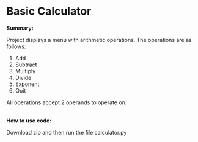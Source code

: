 # Basic Calculator
<b>Summary:</b>
<p>Project displays a menu with arithmetic operations. The operations are as follows:</p>
<ol><li>Add</li><li>Subtract</li><li>Multiply</li><li>Divide</li><li>Exponent</li><li>Quit</li></ol>
<p>All operations accept 2 operands to operate on.</p>
<br>
<b>How to use code:</b>
<br>
<p>Download zip and then run the file calculator.py</p>
